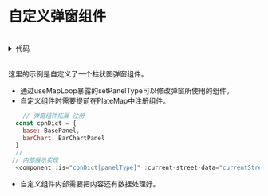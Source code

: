 <script setup>
import UsageBarPopup from '../../src/plateMap/usageBarPopup.vue'
</script>


# 自定义弹窗组件
<br/>
<UsageBarPopup />

<details>
<summary>代码</summary>

```vue

<script setup>
import { onMounted } from 'vue';
import { areaDict } from "./area";
import { useMapLoop } from './useMapLoop.js'
import PlateMap from "./index.vue";

const { setLoopData, setPanelType } = useMapLoop()

const generateData = () => {
  return areaDict.map(e => ({
    ...e,
    colsData: Array.from({ length: 4 }).map((_, index) => ({
      name: 'xxx数据',
      count: 99 + e.id + index
    }))
  }))
}

onMounted(() => {
  setLoopData(generateData())
  setPanelType('barChart')
})
</script>

<template>
  <div>
    <PlateMap />
  </div>
</template>


```

</details>

<br/>

这里的示例是自定义了一个柱状图弹窗组件。

- 通过useMapLoop暴露的setPanelType可以修改弹窗所使用的组件。
- 自定义组件时需要提前在PlateMap中注册组件。
```js
    // 弹窗组件拓展 注册
  const cpnDict = {
    base: BasePanel,
    barChart: BarChartPanel
  }
  // 
 // 内部展示实现
  <component :is="cpnDict[panelType]" :current-street-data="currentStreetData" />
```
- 自定义组件内部需要把内容还有数据处理好。